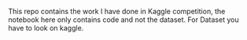 This repo contains the work I have done in Kaggle competition, the notebook here only contains code and not the dataset. For Dataset you have to look on kaggle.
